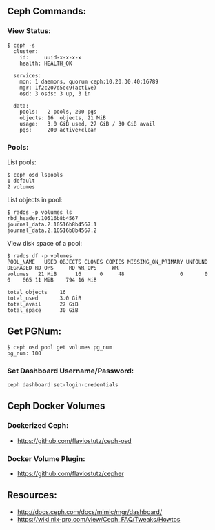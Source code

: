 ## Ceph Commands:

### View Status:

```
$ ceph -s
  cluster:
    id:     uuid-x-x-x-x
    health: HEALTH_OK

  services:
    mon: 1 daemons, quorum ceph:10.20.30.40:16789
    mgr: 1f2c207d5ec9(active)
    osd: 3 osds: 3 up, 3 in

  data:
    pools:   2 pools, 200 pgs
    objects: 16  objects, 21 MiB
    usage:   3.0 GiB used, 27 GiB / 30 GiB avail
    pgs:     200 active+clean
```

### Pools:

List pools:

```
$ ceph osd lspools
1 default
2 volumes
```

List objects in pool:

```
$ rados -p volumes ls
rbd_header.10516b8b4567
journal_data.2.10516b8b4567.1
journal_data.2.10516b8b4567.2
```

View disk space of a pool:

```
$ rados df -p volumes
POOL_NAME   USED OBJECTS CLONES COPIES MISSING_ON_PRIMARY UNFOUND DEGRADED RD_OPS     RD WR_OPS     WR
volumes   21 MiB      16      0     48                  0       0        0    665 11 MiB    794 16 MiB

total_objects    16
total_used       3.0 GiB
total_avail      27 GiB
total_space      30 GiB
```

## Get PGNum:

```
$ ceph osd pool get volumes pg_num
pg_num: 100
```

### Set Dashboard Username/Password:

```
ceph dashboard set-login-credentials
```

## Ceph Docker Volumes

### Dockerized Ceph:

- https://github.com/flaviostutz/ceph-osd

### Docker Volume Plugin:

- https://github.com/flaviostutz/cepher

## Resources:

- http://docs.ceph.com/docs/mimic/mgr/dashboard/
- https://wiki.nix-pro.com/view/Ceph_FAQ/Tweaks/Howtos
